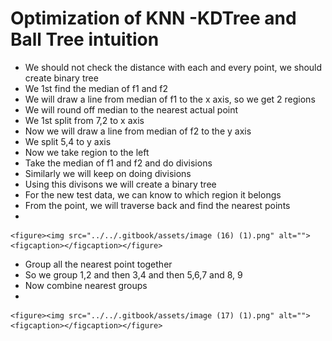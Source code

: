 # Optimization of KNN -KDTree and Ball Tree intuition

* &#x20;We should not check the distance with each and every point, we should create binary tree
* We 1st find the median of f1 and f2
* We will draw a line from median of f1 to the x axis, so we get 2 regions
* We will round off median to the nearest actual point
* We 1st split from 7,2 to x axis
* Now we will draw a line from median of f2 to the y axis
* We split 5,4 to y axis
* Now we take region to the left&#x20;
* Take the median of f1 and f2 and do divisions
* Similarly we will keep on doing divisions
* Using this divisons we will create a binary tree
* For the new test data, we can know to which region it belongs
* From the point, we will traverse back and find the nearest points
*

    <figure><img src="../../.gitbook/assets/image (16) (1).png" alt=""><figcaption></figcaption></figure>
* &#x20;Group all the nearest point together
* So we group 1,2 and then 3,4 and then 5,6,7 and 8, 9
* Now combine nearest groups
*

    <figure><img src="../../.gitbook/assets/image (17) (1).png" alt=""><figcaption></figcaption></figure>
